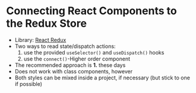 # Connecting React Components to the Redux Store

<v-clicks>

* Library: [React Redux](https://react-redux.js.org/)
* Two ways to read state/dispatch actions:
  1. use the provided `useSelector()` and `useDispatch()` hooks
  2. use the `connect()`-Higher order component
* The recommended approach is **1.** these days
* Does not work with class components, however
* Both styles can be mixed inside a project, if necessary (but stick to one if possible)

</v-clicks>

<!--
**Skip connect()-detail-slides - only show hooks!**

> **NOTE**: We have both approaches inside this deck, so it is possible to show the
> connect approach if students are interested and there is enough time.
> In most situations we should **only show the hook approach and skip `connect`()**, though.
-->
